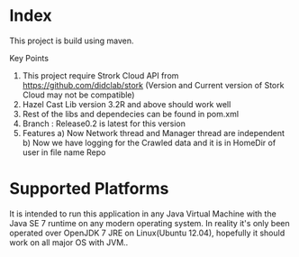 Index
=====
This project is build using maven. 

Key Points

1) This project require Strork Cloud API from https://github.com/didclab/stork (Version and Current version of  Stork Cloud may not be compatible)
2) Hazel Cast Lib version 3.2R and above should work well
3) Rest of the libs and dependecies can be found in pom.xml
4) Branch : Release0.2 is latest for this version
5) Features
	a) Now Network thread and Manager thread are independent 
	b) Now we have logging for the Crawled data and it is in HomeDir of user in file name Repo

Supported Platforms
======================

It is intended to run this application in any Java Virtual Machine with the Java SE 7 runtime on any modern operating system. In reality it's only been operated over OpenJDK 7 JRE on Linux(Ubuntu 12.04), hopefully it should work on all major OS with JVM..

